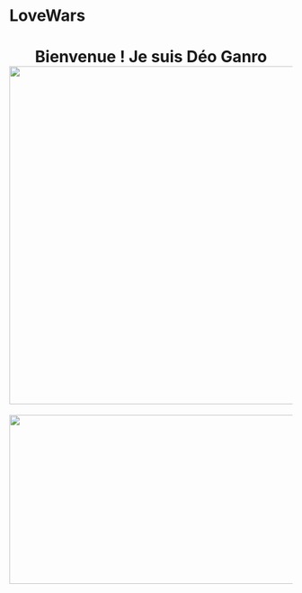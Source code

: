 # LoveWars

</hr>

<div align="center">
 <h1>
 Bienvenue ! Je suis Déo Ganro
 </br>
 <img src="https://i0.wp.com/media1.giphy.com/media/BemKqR9RDK4V2/giphy.gif" width="600px"/>
</h1>
</div>



<div align="center">
  <img src="https://media.giphy.com/media/mUtfRO0EkV7fZyTs0G/giphy.gif" width="600" height="300"/>
</div>



